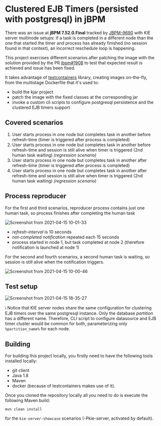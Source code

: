 Clustered EJB Timers (persisted with postgresql) in jBPM
========================================================

There was an issue at **jBPM 7.52.0.Final** tracked by [JBPM-9690](https://issues.redhat.com/browse/JBPM-9690) with KIE server multinode setups: if a task is completed in a different node than the one that started the timer and process has already finished (no session found in that context), an incorrect reschedule loop is happening.

This project exercises different scenarios after patching the image with the solution provided by the PR [jbpm#1908](https://github.com/kiegroup/jbpm/pull/1908) to test that expected result is achieved and issue has been fixed.

It takes advantage of [testcontainers](https://www.testcontainers.org) library, creating images on-the-fly, from the multistage Dockerfile that it's used to:
- build the kjar project
- patch the image with the fixed classes at the corresponding jar
- invoke a custom cli scripts to configure postgresql persistence and the clustered EJB timers support

## Covered scenarios

1. User starts process in one node but completes task in another before refresh-time (timer is triggered after process is completed)
2. User starts process in one node but completes task in another before refresh-time and session is still alive when timer is triggered (2nd human task waiting) *(regression scenario)*
3. User starts process in one node but completes task in another after refresh-time (timer is triggered after process is completed) 
4. User starts process in one node but completes task in another after refresh-time and session is still alive when timer is triggered (2nd human task waiting) *(regression scenario)*

## Process reproducer

For the first and third scenarios, reproducer process contains just one human task, so process finishes after completing the human task

![Screenshot from 2021-04-15 10-01-33](https://user-images.githubusercontent.com/1962786/114835204-9d6faf00-9dd1-11eb-8401-648da02f703d.png)

- *refresh-interval* is 10 seconds
- *not-completed notification* repeated each 15 seconds
- process started in node 1, but task completed at node 2 (therefore notification is launched at node 1)



For the second and fourth scenarios, a second human task is waiting, so session is still alive when the notification triggers.

![Screenshot from 2021-04-15 10-00-46](https://user-images.githubusercontent.com/1962786/114835095-829d3a80-9dd1-11eb-8039-23ad91343f72.png)


## Test setup
![Screenshot from 2021-04-15 18-35-27](https://user-images.githubusercontent.com/1962786/114905634-74730c80-9e19-11eb-998d-1f0488110870.png)

:information_source: Notice that KIE server nodes share the same configuration for clustering EJB timers over the same postgresql instance. Only the database *partition* has a different name. Therefore, CLI script to configure datasource and EJB timer cluster would be common for both, parameterizing only `%partition_name%` for each node.

## Building

For building this project locally, you firstly need to have the following tools installed locally:
- git client
- Java 1.8
- Maven
- docker (because of testcontainers makes use of it).

Once you cloned the repository locally all you need to do is execute the following Maven build:

```
mvn clean install
```

for the `kie-server-showcase` scenarios (-Pkie-server, activated by default).

